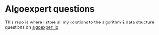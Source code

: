 # Algoexpert questions

This repo is where I store all my solutions to the algorithm & data structure questions on [algoexpert.io](https://algoexpert.io)
